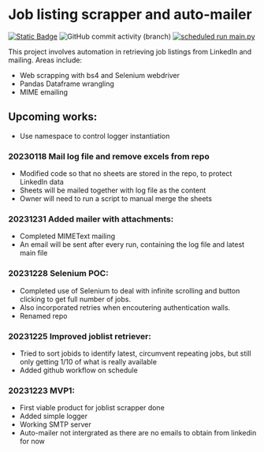 # Job listing scrapper and auto-mailer
<a href="https://github.com/sienlonglim/jobs_automailer"><img alt="Static Badge" src="https://img.shields.io/badge/github-black?style=flat-square&logo=github"></a> <img alt="GitHub commit activity (branch)" src="https://img.shields.io/github/commit-activity/t/sienlonglim/jobs_automailer"> [![scheduled run main.py](https://github.com/sienlonglim/jobs_retriever_automailer/actions/workflows/actions.yaml/badge.svg)](https://github.com/sienlonglim/jobs_retriever_automailer/actions/workflows/actions.yaml)

This project involves automation in retrieving job listings from LinkedIn and mailing. Areas include:
- Web scrapping with bs4 and Selenium webdriver
- Pandas Dataframe wrangling
- MIME emailing

## Upcoming works:
- Use namespace to control logger instantiation

### 20230118 Mail log file and remove excels from repo
- Modified code so that no sheets are stored in the repo, to protect LinkedIn data
- Sheets will be mailed together with log file as the content
- Owner will need to run a script to manual merge the sheets

### 20231231 Added mailer with attachments:
- Completed MIMEText mailing
- An email will be sent after every run, containing the log file and latest main file

### 20231228 Selenium POC:
- Completed use of Selenium to deal with infinite scrolling and button clicking to get full number of jobs.
- Also incorporated retries when encoutering authentication walls.
- Renamed repo

### 20231225 Improved joblist retriever:
- Tried to sort jobids to identify latest, circumvent repeating jobs, but still only getting 1/10 of what is really available
- Added github workflow on schedule

### 20231223 MVP1:
- First viable product for joblist scrapper done
- Added simple logger
- Working SMTP server
- Auto-mailer not intergrated as there are no emails to obtain from linkedin for now
